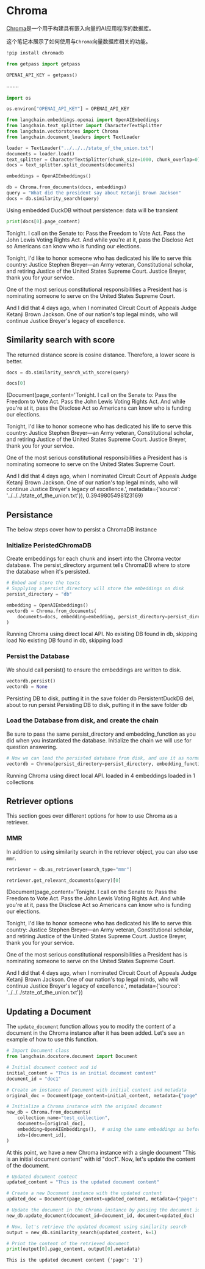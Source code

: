 # Chroma

[Chroma](https://docs.trychroma.com/getting-started)是一个用于构建具有嵌入向量的AI应用程序的数据库。

这个笔记本展示了如何使用与`Chroma`向量数据库相关的功能。

```python
!pip install chromadb
```


```python
from getpass import getpass

OPENAI_API_KEY = getpass()
```


········


```python
import os

os.environ["OPENAI_API_KEY"] = OPENAI_API_KEY
```


```python
from langchain.embeddings.openai import OpenAIEmbeddings
from langchain.text_splitter import CharacterTextSplitter
from langchain.vectorstores import Chroma
from langchain.document_loaders import TextLoader
```


```python
loader = TextLoader("../../../state_of_the_union.txt")
documents = loader.load()
text_splitter = CharacterTextSplitter(chunk_size=1000, chunk_overlap=0)
docs = text_splitter.split_documents(documents)

embeddings = OpenAIEmbeddings()
```


```python
db = Chroma.from_documents(docs, embeddings)
query = "What did the president say about Ketanji Brown Jackson"
docs = db.similarity_search(query)
```


Using embedded DuckDB without persistence: data will be transient


```python
print(docs[0].page_content)
```


Tonight. I call on the Senate to: Pass the Freedom to Vote Act. Pass the John Lewis Voting Rights Act. And while you're at it, pass the Disclose Act so Americans can know who is funding our elections. 

Tonight, I'd like to honor someone who has dedicated his life to serve this country: Justice Stephen Breyer—an Army veteran, Constitutional scholar, and retiring Justice of the United States Supreme Court. Justice Breyer, thank you for your service. 

One of the most serious constitutional responsibilities a President has is nominating someone to serve on the United States Supreme Court. 

And I did that 4 days ago, when I nominated Circuit Court of Appeals Judge Ketanji Brown Jackson. One of our nation's top legal minds, who will continue Justice Breyer's legacy of excellence.


## Similarity search with score

The returned distance score is cosine distance. Therefore, a lower score is better.


```python
docs = db.similarity_search_with_score(query)
```


```python
docs[0]
```




(Document(page_content='Tonight. I call on the Senate to: Pass the Freedom to Vote Act. Pass the John Lewis Voting Rights Act. And while you're at it, pass the Disclose Act so Americans can know who is funding our elections. 

Tonight, I'd like to honor someone who has dedicated his life to serve this country: Justice Stephen Breyer—an Army veteran, Constitutional scholar, and retiring Justice of the United States Supreme Court. Justice Breyer, thank you for your service. 

One of the most serious constitutional responsibilities a President has is nominating someone to serve on the United States Supreme Court. 

And I did that 4 days ago, when I nominated Circuit Court of Appeals Judge Ketanji Brown Jackson. One of our nation's top legal minds, who will continue Justice Breyer's legacy of excellence.', metadata={'source': '../../../state_of_the_union.txt'}),
 0.3949805498123169)



## Persistance

The below steps cover how to persist a ChromaDB instance

### Initialize PeristedChromaDB
Create embeddings for each chunk and insert into the Chroma vector database. The persist_directory argument tells ChromaDB where to store the database when it's persisted.


```python
# Embed and store the texts
# Supplying a persist_directory will store the embeddings on disk
persist_directory = "db"

embedding = OpenAIEmbeddings()
vectordb = Chroma.from_documents(
    documents=docs, embedding=embedding, persist_directory=persist_directory
)
```


Running Chroma using direct local API.
No existing DB found in db, skipping load
No existing DB found in db, skipping load


### Persist the Database
We should call persist() to ensure the embeddings are written to disk.


```python
vectordb.persist()
vectordb = None
```


Persisting DB to disk, putting it in the save folder db
PersistentDuckDB del, about to run persist
Persisting DB to disk, putting it in the save folder db


### Load the Database from disk, and create the chain
Be sure to pass the same persist_directory and embedding_function as you did when you instantiated the database. Initialize the chain we will use for question answering.


```python
# Now we can load the persisted database from disk, and use it as normal.
vectordb = Chroma(persist_directory=persist_directory, embedding_function=embedding)
```


Running Chroma using direct local API.
loaded in 4 embeddings
loaded in 1 collections


## Retriever options

This section goes over different options for how to use Chroma as a retriever.

### MMR

In addition to using similarity search in the retriever object, you can also use `mmr`.


```python
retriever = db.as_retriever(search_type="mmr")
```


```python
retriever.get_relevant_documents(query)[0]
```




(Document(page_content='Tonight. I call on the Senate to: Pass the Freedom to Vote Act. Pass the John Lewis Voting Rights Act. And while you're at it, pass the Disclose Act so Americans can know who is funding our elections. 

Tonight, I'd like to honor someone who has dedicated his life to serve this country: Justice Stephen Breyer—an Army veteran, Constitutional scholar, and retiring Justice of the United States Supreme Court. Justice Breyer, thank you for your service. 

One of the most serious constitutional responsibilities a President has is nominating someone to serve on the United States Supreme Court. 

And I did that 4 days ago, when I nominated Circuit Court of Appeals Judge Ketanji Brown Jackson. One of our nation's top legal minds, who will continue Justice Breyer's legacy of excellence.', metadata={'source': '../../../state_of_the_union.txt'})




## Updating a Document

The `update_document` function allows you to modify the content of a document in the Chroma instance after it has been added. Let's see an example of how to use this function.


```python
# Import Document class
from langchain.docstore.document import Document

# Initial document content and id
initial_content = "This is an initial document content"
document_id = "doc1"

# Create an instance of Document with initial content and metadata
original_doc = Document(page_content=initial_content, metadata={"page": "0"})

# Initialize a Chroma instance with the original document
new_db = Chroma.from_documents(
    collection_name="test_collection",
    documents=[original_doc],
    embedding=OpenAIEmbeddings(),  # using the same embeddings as before
    ids=[document_id],
)
```


At this point, we have a new Chroma instance with a single document "This is an initial document content" with id "doc1". Now, let's update the content of the document.


```python
# Updated document content
updated_content = "This is the updated document content"

# Create a new Document instance with the updated content
updated_doc = Document(page_content=updated_content, metadata={"page": "1"})

# Update the document in the Chroma instance by passing the document id and the updated document
new_db.update_document(document_id=document_id, document=updated_doc)

# Now, let's retrieve the updated document using similarity search
output = new_db.similarity_search(updated_content, k=1)

# Print the content of the retrieved document
print(output[0].page_content, output[0].metadata)
```


    This is the updated document content {'page': '1'}
    
